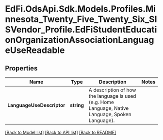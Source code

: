 # EdFi.OdsApi.Sdk.Models.Profiles.Minnesota_Twenty_Five_Twenty_Six_SISVendor_Profile.EdFiStudentEducationOrganizationAssociationLanguageUseReadable

## Properties

Name | Type | Description | Notes
------------ | ------------- | ------------- | -------------
**LanguageUseDescriptor** | **string** | A description of how the language is used (e.g. Home Language, Native Language, Spoken Language). | 

[[Back to Model list]](../README.md#documentation-for-models) [[Back to API list]](../README.md#documentation-for-api-endpoints) [[Back to README]](../README.md)

